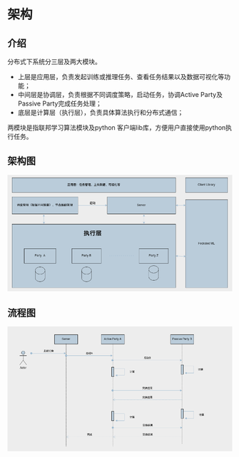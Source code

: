 # 架构

## 介绍

分布式下系统分三层及两大模块。

* 上层是应用层，负责发起训练或推理任务、查看任务结果以及数据可视化等功能；
* 中间层是协调层，负责根据不同调度策略，启动任务，协调Active Party及Passive Party完成任务处理；
* 底层是计算层（执行层），负责具体算法执行和分布式通信；

两模块是指联邦学习算法模块及python 客户端lib库，方便用户直接使用python执行任务。

## 架构图

![架构图](./架构图.png)

## 流程图

![流程图](./流程图.png)